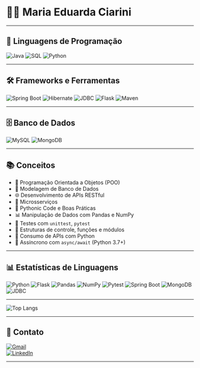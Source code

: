 # 👩‍💻 Maria Eduarda Ciarini

---

## 🚀 Linguagens de Programação

![Java](https://img.shields.io/badge/Java-ED8B00?style=for-the-badge&logo=java&logoColor=white)
![SQL](https://img.shields.io/badge/SQL-MySQL-blue?style=for-the-badge&logo=mysql&logoColor=white)
![Python](https://img.shields.io/badge/Python-3776AB?style=for-the-badge&logo=python&logoColor=white)

---

## 🛠️ Frameworks e Ferramentas

![Spring Boot](https://img.shields.io/badge/Spring_Boot-6DB33F?style=for-the-badge&logo=springboot&logoColor=white)
![Hibernate](https://img.shields.io/badge/Hibernate-59666C?style=for-the-badge&logo=hibernate&logoColor=white)
![JDBC](https://img.shields.io/badge/JDBC-0C85D0?style=for-the-badge&logo=java&logoColor=white)
![Flask](https://img.shields.io/badge/Flask-000000?style=for-the-badge&logo=flask&logoColor=white)
![Maven](https://img.shields.io/badge/Maven-C71A36?style=for-the-badge&logo=apachemaven&logoColor=white)

---

## 🗄️ Banco de Dados

![MySQL](https://img.shields.io/badge/MySQL-005C84?style=for-the-badge&logo=mysql&logoColor=white)
![MongoDB](https://img.shields.io/badge/MongoDB-47A248?style=for-the-badge&logo=mongodb&logoColor=white)

---

## 📚 Conceitos

- 🧠 Programação Orientada a Objetos (POO)  
- 🧩 Modelagem de Banco de Dados  
- 🌐 Desenvolvimento de APIs RESTful  
- 🧬 Microsserviços  
- 🐍 Pythonic Code e Boas Práticas  
- 📊 Manipulação de Dados com Pandas e NumPy  
- 🧪 Testes com `unittest`, `pytest`  
- 🔁 Estruturas de controle, funções e módulos  
- 🧱 Consumo de APIs com Python  
- 🔄 Assíncrono com `async/await` (Python 3.7+)

---

## 📊 Estatísticas de Linguagens

![Python](https://img.shields.io/badge/Python-3776AB?style=for-the-badge&logo=python&logoColor=white)
![Flask](https://img.shields.io/badge/Flask-000000?style=for-the-badge&logo=flask&logoColor=white)
![Pandas](https://img.shields.io/badge/Pandas-150458?style=for-the-badge&logo=pandas&logoColor=white)
![NumPy](https://img.shields.io/badge/NumPy-013243?style=for-the-badge&logo=numpy&logoColor=white)
![Pytest](https://img.shields.io/badge/Pytest-0A9EDC?style=for-the-badge&logo=pytest&logoColor=white)
![Spring Boot](https://img.shields.io/badge/Spring_Boot-6DB33F?style=for-the-badge&logo=springboot&logoColor=white)
![MongoDB](https://img.shields.io/badge/MongoDB-47A248?style=for-the-badge&logo=mongodb&logoColor=white)
![JDBC](https://img.shields.io/badge/JDBC-0C85D0?style=for-the-badge&logo=java&logoColor=white)

---

![Top Langs](https://github-readme-stats.vercel.app/api/top-langs/?username=MariaEduardaCiarini&langs_count=8&layout=compact&hide_border=true&bg_color=00000000)

---

## 📌 Contato

[![Gmail](https://img.shields.io/badge/Gmail-D14836?logo=gmail&logoColor=white&style=for-the-badge)](mailto:mariaeduardaciarini@gmail.com)  
[![LinkedIn](https://img.shields.io/badge/LinkedIn-0A66C2?logo=linkedin&logoColor=white&style=for-the-badge)](https://www.linkedin.com/in/maria-eduarda-ciarini-b97ab6270/)

---

